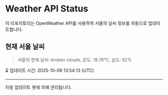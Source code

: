 
# Weather API Status

이 리포지토리는 OpenWeather API를 사용하여 서울의 날씨 정보를 자동으로 업데이트합니다.

## 현재 서울 날씨
> 서울의 현재 날씨: broken clouds, 온도: 18.76°C, 습도: 82%

⏳ 업데이트 시간: 2025-10-09 13:54:13 (UTC)

---
자동 업데이트 봇에 의해 관리됩니다.
